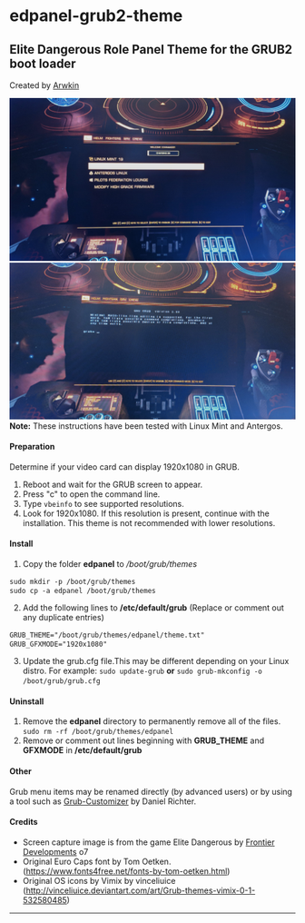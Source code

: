 # edpanel-grub2-theme
## Elite Dangerous Role Panel Theme for the GRUB2 boot loader
Created by [Arwkin](https://github.com/arwkin)

![edpanel screenshot 1](edpanel1.png?raw=true "Screenshot example 1")
![edpanel screenshot 2](edpanel2.png?raw=true "Screenshot example 2")
**Note:** These instructions have been tested with Linux Mint and Antergos.

#### Preparation
Determine if your video card can display 1920x1080 in GRUB.
1. Reboot and wait for the GRUB screen to appear.
2. Press "c" to open the command line.
3. Type `vbeinfo` to see supported resolutions.
4. Look for 1920x1080. If this resolution is present, continue with the installation. This theme is not recommended with lower resolutions.

#### Install

1. Copy the folder **edpanel** to */boot/grub/themes*
```
sudo mkdir -p /boot/grub/themes
sudo cp -a edpanel /boot/grub/themes
```

2. Add the following lines to **/etc/default/grub** (Replace or comment out any duplicate entries)
```
GRUB_THEME="/boot/grub/themes/edpanel/theme.txt"
GRUB_GFXMODE="1920x1080"
```
3. Update the grub.cfg file.This may be different depending on your Linux distro. For example:
`sudo update-grub`
**or**
`sudo grub-mkconfig -o /boot/grub/grub.cfg`


#### Uninstall
1. Remove the **edpanel** directory to permanently remove all of the files.
`sudo rm -rf /boot/grub/themes/edpanel`
2. Remove or comment out lines beginning with **GRUB_THEME** and **GFXMODE** in **/etc/default/grub**

#### Other
Grub menu items may be renamed directly (by advanced users) or by using a tool such as [Grub-Customizer](https://git.launchpad.net/grub-customizer) by Daniel Richter.

#### Credits
- Screen capture image is from the game Elite Dangerous by [Frontier Developments](http://frontier.co.uk/) o7
- Original Euro Caps font by Tom Oetken. (https://www.fonts4free.net/fonts-by-tom-oetken.html)
- Original OS icons by Vimix by vinceliuice (http://vinceliuice.deviantart.com/art/Grub-themes-vimix-0-1-532580485)


____________________________________________________________________________

